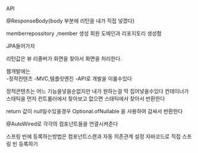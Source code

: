 API

@ResponseBody{body 부분에 리턴을 내가 직접 넣겠다}

memberrepossitory ,member 생성
회원 도메인과 리포지토리 생성함

JPA들어가자 



리턴값은 뷰 리졸버가 화면을 찾아서 화면을 처리한다.

웹개발에는  
-정적컨텐츠
-MVC,템플릿엔진
-API로 개발을 이룰수있다


정적콘텐츠는 어느 기능을넣을순없지만 내가 원하는걸 딱 집어넣을수있다
컨테이너가 스태틱을 먼저 컨트롤러에서 찾아보고 없으면 스태틱에서 찾아서 반환한다


return 값이 null일수있을경우 Optional.ofNullable 을 사용하여 감싸서 반환한다

@AutoWired로 각각의 컴포넌트들을 연결시켜준다

스프링 빈에 등록하는방법은 
컴포넌트스캔과 자동 의존관계 설정
자바코드로 직접 스프링 빈 등록하기